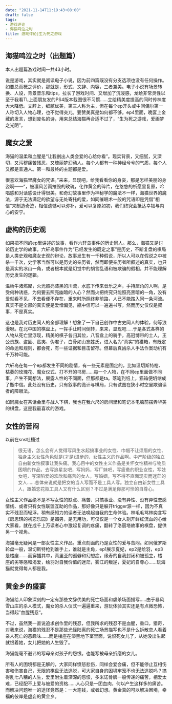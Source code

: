 ```yaml
---
date: "2021-11-14T11:19:43+08:00"
draft: false
tags:
- 游戏评论
- 海猫鸣泣之时
title: 游戏评论|生为死之游戏
---
```




## 海猫鸣泣之时（出题篇）

本人出题篇游戏时间一共43小时。

说是游戏，其实就是阅读电子小说，因为前四篇既没有分支选项也没有任何操作。如要总而概之评价，那就是，形式、文辞、内容，三者兼美。电子小说有场景转换、人设，背景音乐和tips，拉长了游戏时间、又增加了沉浸感，龙绘非常灵性以至于我看TL上面朋友发的PS4版本截图很不习惯......立绘精美度提高的同时传神度大大降低。文辞上，细腻优美，第三人称为主，但在每个ep开头或中间偶尔第一人称切入人物心理，也不觉得突兀。要赞美真是如何都不够。ep4里面，晚宴上金藏的发言，想到废名的诗，用来总结海猫再合适不过了，“生为死之游戏，爱画梦之光阴”。

## 魔女之爱

海猫的温柔和血腥是“让我剖出人类会爱的心给你看”。现实背景，又细腻，又深切，又污秽痛苦残忍，又瑰丽梦幻动人。每个人都有一种神经兮兮的气质，每个人又都是普通人。第一和最终的主题都是爱。

很喜欢海猫里魔女的咒语。”来来，显现吧，给我看看你的身姿，那是怎样美丽的身姿啊——“，被凄风苦雨摧毁的玫瑰，化作黄金的碎片，在悠悠的祈愿里复原，吟唱感和对话感设计得很美。和奇幻故事里作为神秘学的魔法不一样，海猫世界的魔法，源于无法满足的欲望与无处寄托的爱，如同催眠术一般的咒语即是凭借”相信“来制造奇迹，相信遗憾可以弥补，爱可以复原如初，我们终究会抵达幸福与内心的安宁。

## 虚构的历史观

如果把不同的ep里讲述的故事，看作六轩岛事件的历史同人。那么，海猫又是讨论历史学的故事。六轩岛事件作为“已经发生的既定之事”是历史，不断复盘的棋局是人类史观和魔女史观的辩论，故事发生有一千种假说，所以人可以在假说之中被杀一千次，史学家当然可以是历史的亲历者，然而即便亲历者所叙述的真实，也只是真实的冰山一角，或者根本就是幻觉中的胡言乱语和被欺骗的假相，并不能理解历史发生的逻辑。

温峤牛渚燃犀，火光照亮漆黑的川流，水底下传来音乐之声，手持犀角的人啊，是受何种诱惑，为何要去照亮幽暗的人心？然而火把终究只能照亮黑暗的一角，没有爱就看不见，不去看便不存在，重来时所照终非前路，人已不能踏入同一条河流。真实不是全部的真实便是爱憎偏见，瓶中信可以一遍遍书写，然而历史仅仅是叙事，不是真实。

这也是我对历史同人的全部理解！想象了一下自己创作中古史同人的体验，何等浪漫呀。在北中国的棋盘上，一挥手让时间倒转，来来，显现吧.....于是各式各样的人物从死亡里浮现，精美的棋子各归其位，八音盒上的骑手，高冠博带的士人，王公贵族、盗匪、蛮夷、伪君子，白骨如山忘姓氏，进入名为”真实“的猫箱，有既定的命运和规则，都会死，有一些证据和目击留存。但幕后真凶杀人手法作案动机有千万种可能。

六轩岛在每一个ep都发生不同的剧情，有一些元素是固定的，比如温切斯特枪、枯萎的玫瑰花、魔女仪式、打不开的书房……每一个人物，在不同ep里面做不同事，产生不同想法，展露人性的不同面，但那都是ta。落笔到纸上，猫箱便坍缩成了瓶中信。此处没有历史，只有叙事的诡计与棋局，只有试图在狭小时空里欺骗读者的障眼法。

如同魔女在茶话会里与战人下棋，我也在我六尺的房间里和笔记本电脑前摆弄华美的棋盘，这是我最喜欢的游戏。

## 女性的苦闷

以前在sns吐槽过

> 很无语，怎么会有人觉得写风生水起搞事业的女性、巾帼不让须眉的女性、独身主义女性角色就是(才是)进步的、女性主义的作品啊。中产阶级的独立自由新女性叙事让我头痛。我心目中的女性主义作品是关怀女性精神与物质困境的作品，去写追星女吧，写妈妈，写厂妹吧，写疲惫的职业女性，写妓女吧，写深陷爱的欢欣和痛苦的女人，写婚姻，写不得不直面现实而迷茫的女人……总体来说就是把女的当人写而不是工具人写。独立自由新女性工具人，跟婚恋花瓶工具人又有什么区别？不过是满足你那可怜的自尊心。

女性主义作品绝不是不写女性的缺点、痛苦、只搞事业、没有异性、没有异性恋感情线、或者只有女性联盟互助的作品，那好像只是躲开trigger源一样，因为不真实不残忍而轻浮，稍有感知力的读者无法唤起自我的生命体验。林毛毛骂林奕含写《房思琪的初恋乐园》是媚男，是无用功，可仅仅是一个女人剖开鲜红流血的心给大家看，就在成千上万读者心中激起复调的疼痛，翻转了洛丽塔故事的棋盘，提供另一个视角。

海猫毫无疑问是一部女性主义作品。重点刻画的乃是女性的爱与苦闷。如同俄罗斯轮盘一般，温切斯特枪到谁手上，谁就是主角，ep1展示夏妃，ep2是绘羽，ep3是楼座.......而穿插其中，真里亚的孤僻和幻想症，缘寿的自我封闭和被孤立，楼座的劣等感和渴爱，绘羽对自我价值的迷茫，雾江的叛逆，夏妃的自尊心......玩海猫就觉得每人都是我。

## 黄金乡的盛宴

海猫给人印象深刻的一定有那些文辞优美的死亡场面和虐杀场面描写.....由于暴风雪山庄的杀人模式，魔女的杀人仪式一遍遍重来，游玩体验其实还是有点微恐怖，当得起”血腥残忍“。

不过，虽然我一直说追求创作里的残忍，但我所求的残忍不是血腥，重口，猎奇，对我来说，海猫的残忍不是那些光怪陆离的死亡场景描写也不是什么拆散恋人看着亲人死亡的恶趣味……而是楼座在漆黑地下室里面，说恨死女儿了，从她没出生起就恨着她，女儿把她的人生毁了。

海猫能毫不避讳的写母亲对孩子的怨恨。也能写被母亲折磨的女儿。

所有人的困境都是无解的，大家同样愤怒悲伤，同样会爱会痛，但不能停止互相伤害和伤害自己，无限的棋盘无法逃脱，可大家自身的困境牢笼不也无法逃脱吗？搞得乱七八糟的人生，爱里附生着深深的怨恨，多米诺骨牌一般传递的痛苦，相爱太难，已经配不上爱与被爱的资格……人心只是一团血肉，何以产生这样多的痛苦。而解决问题唯一的途径竟然是：一大笔钱，或者幻想。黄金真的可以解决困境，幸福的彼岸是虚妄的黄金乡。





